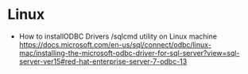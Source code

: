 Linux
=====


* How to installODBC Drivers /sqlcmd utility on Linux machine
https://docs.microsoft.com/en-us/sql/connect/odbc/linux-mac/installing-the-microsoft-odbc-driver-for-sql-server?view=sql-server-ver15#red-hat-enterprise-server-7-odbc-13

